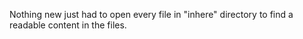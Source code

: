 Nothing new just had to open every file in "inhere" directory to find a readable content in the files.